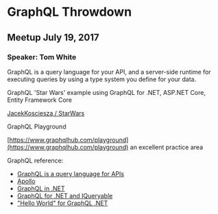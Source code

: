 # GraphQL Throwdown

## Meetup July 19, 2017

### Speaker: Tom White

GraphQL is a query language for your API, and a server-side runtime for executing queries by using a type system you define for your data.

GraphQL 'Star Wars' example using GraphQL for .NET, ASP.NET Core, Entity Framework Core

[JacekKosciesza / StarWars](https://github.com/JacekKosciesza/StarWars)

GraphQL Playground

[https://www.graphqlhub.com/playground](https://www.graphqlhub.com/playground) an excellent practice area

GraphQL reference:

- [GraphQL is a query language for APIs](http://graphql.org/)
- [Apollo](https://dev-blog.apollodata.com/)
- [GraphQL in .NET](https://github.com/graphql-dotnet/graphql-dotnet)
- [GraphQL for .NET and IQueryable](https://github.com/ckimes89/graphql-net)
- ["Hello World" for GraphQL .NET](https://github.com/graphql-dotnet/graphql-dotnet/blob/master/docs/getting-started.md)
